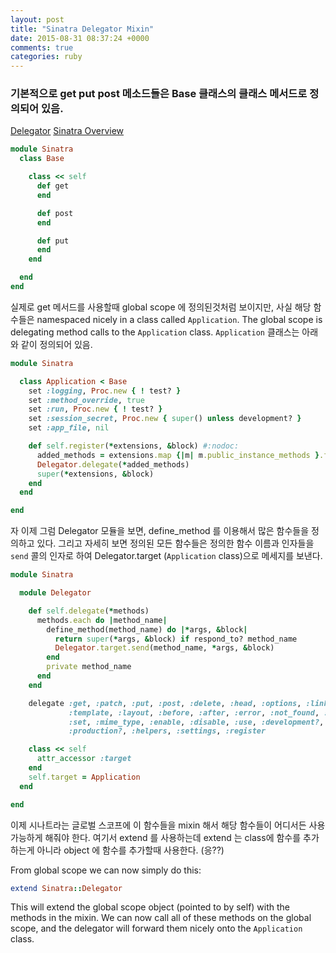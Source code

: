 ```yaml
---
layout: post
title: "Sinatra Delegator Mixin"
date: 2015-08-31 08:37:24 +0000
comments: true
categories: ruby
---
```



### 기본적으로 get put post 메소드들은 Base 클래스의 클래스 메서드로 정의되어 있음.

[Delegator](http://nicholasjohnson.com/ruby/blog/posts/delegating_with_extend/)
[Sinatra Overview](http://neethack.com/2012/02/code-odyssey-sinatra/)


```ruby
module Sinatra
  class Base

    class << self
      def get
      end

      def post
      end

      def put
      end
    end

  end
end
```

실제로 get 메서드를 사용할때 global scope 에 정의된것처럼 보이지만, 사실 해당 함수들은 namespaced nicely in a class called `Application`. The global scope is delegating method calls to the `Application` class. `Application` 클래스는 아래와 같이 정의되어 있음.

```ruby
module Sinatra

  class Application < Base
    set :logging, Proc.new { ! test? }
    set :method_override, true
    set :run, Proc.new { ! test? }
    set :session_secret, Proc.new { super() unless development? }
    set :app_file, nil

    def self.register(*extensions, &block) #:nodoc:
      added_methods = extensions.map {|m| m.public_instance_methods }.flatten
      Delegator.delegate(*added_methods)
      super(*extensions, &block)
    end
  end

end
```

자 이제 그럼 Delegator 모듈을 보면, define_method 를 이용해서 많은 함수들을 정의하고 있다. 그리고 자세히 보면 정의된 모든 함수들은 정의한 함수 이름과 인자들을 `send` 콜의 인자로 하여 Delegator.target (`Application` class)으로 메세지를 보낸다.

```ruby
module Sinatra

  module Delegator

    def self.delegate(*methods)
      methods.each do |method_name|
        define_method(method_name) do |*args, &block|
          return super(*args, &block) if respond_to? method_name
          Delegator.target.send(method_name, *args, &block)
        end
        private method_name
      end
    end

    delegate :get, :patch, :put, :post, :delete, :head, :options, :link, :unlink,
             :template, :layout, :before, :after, :error, :not_found, :configure,
             :set, :mime_type, :enable, :disable, :use, :development?, :test?,
             :production?, :helpers, :settings, :register

    class << self
      attr_accessor :target
    end
    self.target = Application
  end

end

```

이제 시나트라는 글로벌 스코프에 이 함수들을 mixin 해서 해당 함수들이 어디서든 사용가능하게 해줘야 한다. 여기서 extend 를 사용하는데 extend 는 class에 함수를 추가하는게 아니라 object 에 함수를 추가할때 사용한다. (응??)

From global scope we can now simply do this:

```ruby
extend Sinatra::Delegator
```

This will extend the global scope object (pointed to by self) with the methods in the mixin. We can now call all of these methods on the global scope, and the delegator will forward them nicely onto the `Application` class.



